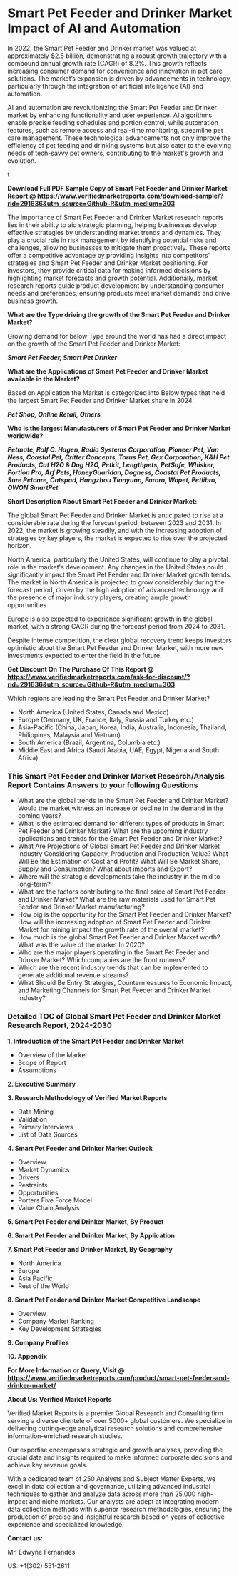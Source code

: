 <meta name="title" content="Global Smart Pet Feeder and Drinker Market Impact of AI and Automation"><meta name="description" content="In 2022, the Smart Pet Feeder and Drinker market was valued at approximately $2.5 billion, demonstrating a robust growth trajectory with a compound annual growth rate "><meta name="title" content="Smart Pet Feeder and Drinker Market Size, Share, Scope, Trends, Growth, Opportunities, Analysis, Forecast"><h1>Smart Pet Feeder and Drinker Market Impact of AI and Automation</h1><p>In 2022, the Smart Pet Feeder and Drinker market was valued at approximately $2.5 billion, demonstrating a robust growth trajectory with a compound annual growth rate (CAGR) of 8.2%. This growth reflects increasing consumer demand for convenience and innovation in pet care solutions. The market’s expansion is driven by advancements in technology, particularly through the integration of artificial intelligence (AI) and automation.</p><p>AI and automation are revolutionizing the Smart Pet Feeder and Drinker market by enhancing functionality and user experience. AI algorithms enable precise feeding schedules and portion control, while automation features, such as remote access and real-time monitoring, streamline pet care management. These technological advancements not only improve the efficiency of pet feeding and drinking systems but also cater to the evolving needs of tech-savvy pet owners, contributing to the market's growth and evolution.</p>t</p><p id="" class=""><strong>Download Full PDF Sample Copy of Smart Pet Feeder and Drinker Market Report @ <a href="https://www.verifiedmarketreports.com/download-sample/?rid=291636&utm_source=Github-R&utm_medium=303" target="_blank">https://www.verifiedmarketreports.com/download-sample/?rid=291636&utm_source=Github-R&utm_medium=303</a></strong></p><p>The importance of&nbsp;Smart Pet Feeder and Drinker Market research reports lies in their ability to aid strategic planning, helping businesses develop effective strategies by understanding market trends and dynamics. They play a crucial role in risk management by identifying potential risks and challenges, allowing businesses to mitigate them proactively. These reports offer a competitive advantage by providing insights into competitors' strategies and Smart Pet Feeder and Drinker Market positioning. For investors, they provide critical data for making informed decisions by highlighting market forecasts and growth potential. Additionally, market research reports guide product development by understanding consumer needs and preferences, ensuring products meet market demands and drive business growth.</p><p><strong>What are the&nbsp;Type driving the growth of the Smart Pet Feeder and Drinker Market?</strong></p><p id="" class="">Growing demand for below Type around the world has had a direct impact on the growth of the Smart Pet Feeder and Drinker Market:</p><em><strong>Smart Pet Feeder, Smart Pet Drinker</strong></em></p><strong>What are the&nbsp;Applications&nbsp;of Smart Pet Feeder and Drinker Market available in the Market?</strong></p><p id="" class="">Based on Application the Market is categorized into Below types that held the largest Smart Pet Feeder and Drinker Market share In 2024.</p><em><strong>Pet Shop, Online Retail, Others</strong></em></p><strong>Who is the largest Manufacturers of Smart Pet Feeder and Drinker Market worldwide?</strong></p><p><em><strong>Petmate, Rolf C. Hagen, Radio Systems Corporation, Pioneer Pet, Van Ness, Coastal Pet, Critter Concepts, Torus Pet, Gex Corporation, K&H Pet Products, Cat H2O & Dog H2O, Petkit, Lengthpets, PetSafe, Whisker, Portion Pro, Arf Pets, HoneyGuaridan, Dogness, Coastal Pet Products, Sure Petcare, Catspad, Hangzhou Tianyuan, Faroro, Wopet, Petlibro, OWON SmartPet</strong></em></p><p id="" class=""><strong>Short Description About Smart Pet Feeder and Drinker Market:</strong></p><p>The global Smart Pet Feeder and Drinker Market is anticipated to rise at a considerable rate during the forecast period, between 2023 and 2031. In 2022, the market is growing steadily, and with the increasing adoption of strategies by key players, the market is expected to rise over the projected horizon.</p><p>North America, particularly the United States, will continue to play a pivotal role in the market's development. Any changes in the United States could significantly impact the Smart Pet Feeder and Drinker Market growth trends. The market in North America is projected to grow considerably during the forecast period, driven by the high adoption of advanced technology and the presence of major industry players, creating ample growth opportunities.</p><p>Europe is also expected to experience significant growth in the global market, with a strong CAGR during the forecast period from 2024 to 2031.</p><p>Despite intense competition, the clear global recovery trend keeps investors optimistic about the Smart Pet Feeder and Drinker Market, with more new investments expected to enter the field in the future.</p><p id="" class=""><strong>Get Discount On The Purchase Of This Report @ <a href="https://www.verifiedmarketreports.com/ask-for-discount/?rid=291636&utm_source=Github-R&utm_medium=303" target="_blank">https://www.verifiedmarketreports.com/ask-for-discount/?rid=291636&utm_source=Github-R&utm_medium=303</a></strong></p>Which regions are leading the Smart Pet Feeder and Drinker Market?</p><ul><li>North America (United States, Canada and Mexico)</li><li>Europe (Germany, UK, France, Italy, Russia and Turkey etc.)</li><li>Asia-Pacific (China, Japan, Korea, India, Australia, Indonesia, Thailand, Philippines, Malaysia and Vietnam)</li><li>South America (Brazil, Argentina, Columbia etc.)</li><li>Middle East and Africa (Saudi Arabia, UAE, Egypt, Nigeria and South Africa)</li></ul><h3 id="" class="">This Smart Pet Feeder and Drinker Market Research/Analysis Report Contains Answers to your following Questions</h3><ul><li>What are the global trends in the Smart Pet Feeder and Drinker Market? Would the market witness an increase or decline in the demand in the coming years?</li><li>What is the estimated demand for different types of products in Smart Pet Feeder and Drinker Market? What are the upcoming industry applications and trends for the Smart Pet Feeder and Drinker Market?</li><li>What Are Projections of Global Smart Pet Feeder and Drinker Market Industry Considering Capacity, Production and Production Value? What Will Be the Estimation of Cost and Profit? What Will Be Market Share, Supply and Consumption? What about imports and Export?</li><li>Where will the strategic developments take the industry in the mid to long-term?</li><li>What are the factors contributing to the final price of Smart Pet Feeder and Drinker Market? What are the raw materials used for Smart Pet Feeder and Drinker Market manufacturing?</li><li>How big is the opportunity for the Smart Pet Feeder and Drinker Market? How will the increasing adoption of Smart Pet Feeder and Drinker Market for mining impact the growth rate of the overall market?</li><li>How much is the global Smart Pet Feeder and Drinker Market worth? What was the value of the market In 2020?</li><li>Who are the major players operating in the Smart Pet Feeder and Drinker Market? Which companies are the front runners?</li><li>Which are the recent industry trends that can be implemented to generate additional revenue streams?</li><li>What Should Be Entry Strategies, Countermeasures to Economic Impact, and Marketing Channels for Smart Pet Feeder and Drinker Market Industry?</li></ul><h3 id="" class="">Detailed TOC of Global Smart Pet Feeder and Drinker Market Research Report, 2024-2030</h3><p id="" class=""><strong>1. Introduction of the Smart Pet Feeder and Drinker Market</strong></p><ul><li>Overview of the Market</li><li>Scope of Report</li><li>Assumptions</li></ul><p id="" class=""><strong>2. Executive Summary</strong></p><p id="" class=""><strong>3. Research Methodology of Verified Market Reports</strong></p><ul><li>Data Mining</li><li>Validation</li><li>Primary Interviews</li><li>List of Data Sources</li></ul><p id="" class=""><strong>4. Smart Pet Feeder and Drinker Market Outlook</strong></p><ul><li>Overview</li><li>Market Dynamics</li><li>Drivers</li><li>Restraints</li><li>Opportunities</li><li>Porters Five Force Model</li><li>Value Chain Analysis</li></ul><p id="" class=""><strong>5. Smart Pet Feeder and Drinker Market, By Product</strong></p><p id="" class=""><strong>6. Smart Pet Feeder and Drinker Market, By Application</strong></p><p id="" class=""><strong>7. Smart Pet Feeder and Drinker Market, By Geography</strong></p><ul><li>North America</li><li>Europe</li><li>Asia Pacific</li><li>Rest of the World</li></ul><p id="" class=""><strong>8. Smart Pet Feeder and Drinker Market Competitive Landscape</strong></p><ul><li>Overview</li><li>Company Market Ranking</li><li>Key Development Strategies</li></ul><p id="" class=""><strong>9. Company Profiles</strong></p><p id="" class=""><strong>10. Appendix</strong></p><p id="" class=""><strong>For More Information or Query, Visit @ <a href="https://www.verifiedmarketreports.com/product/smart-pet-feeder-and-drinker-market/" target="_blank">https://www.verifiedmarketreports.com/product/smart-pet-feeder-and-drinker-market/</a></strong></p><p id="" class=""><strong>About Us: Verified Market Reports</strong></p><p id="" class="">Verified Market Reports is a premier Global Research and Consulting firm serving a diverse clientele of over 5000+ global customers. We specialize in delivering cutting-edge analytical research solutions and comprehensive information-enriched research studies.</p><p id="" class="">Our expertise encompasses strategic and growth analyses, providing the crucial data and insights required to make informed corporate decisions and achieve key revenue goals.</p><p id="" class="">With a dedicated team of 250 Analysts and Subject Matter Experts, we excel in data collection and governance, utilizing advanced industrial techniques to gather and analyze data across more than 25,000 high-impact and niche markets. Our analysts are adept at integrating modern data collection methods with superior research methodologies, ensuring the production of precise and insightful research based on years of collective experience and specialized knowledge.</p><p id="" class=""><strong>Contact us:</strong></p><p id="" class="">Mr. Edwyne Fernandes</p><p id="" class="">US: +1(302) 551-2611</p>